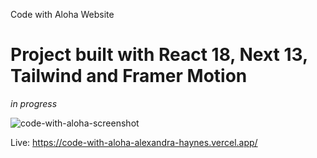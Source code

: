 Code with Aloha Website

Project built with React 18, Next 13, Tailwind and Framer Motion
====
*in progress*


![code-with-aloha-screenshot](https://github.com/Alexandra-Haynes/code-with-aloha/assets/113944962/7f8ce882-805a-40a2-ada5-ee440900004f)

Live: https://code-with-aloha-alexandra-haynes.vercel.app/

